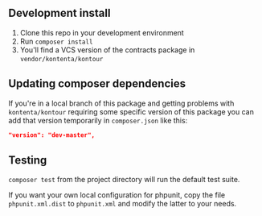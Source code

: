 ## Development install

1. Clone this repo in your development environment
2. Run `composer install`
3. You'll find a VCS version of the contracts package in `vendor/kontenta/kontour`

## Updating composer dependencies

If you're in a local branch of this package and getting problems with `kontenta/kontour`
requiring some specific version of this package you can add that version temporarily in `composer.json`
like this:

```json
"version": "dev-master",
```

## Testing

`composer test` from the project directory will run the default test suite.

If you want your own local configuration for phpunit,
copy the file `phpunit.xml.dist` to `phpunit.xml` and modify the latter to your needs.
